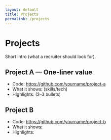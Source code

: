 ```yaml
---
layout: default
title: Projects
permalink: /projects
---
```


# Projects
Short intro (what a recruiter should look for).

## Project A — One-liner value
- Code: https://github.com/yourname/project-a
- What it shows: (skills/tech)
- Highlights: (2–3 bullets)

## Project B
- Code: https://github.com/yourname/project-b
- What it shows:
- Highlights:
